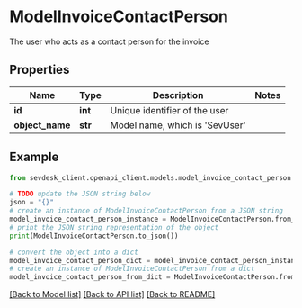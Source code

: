# ModelInvoiceContactPerson

The user who acts as a contact person for the invoice

## Properties

Name | Type | Description | Notes
------------ | ------------- | ------------- | -------------
**id** | **int** | Unique identifier of the user | 
**object_name** | **str** | Model name, which is &#39;SevUser&#39; | 

## Example

```python
from sevdesk_client.openapi_client.models.model_invoice_contact_person import ModelInvoiceContactPerson

# TODO update the JSON string below
json = "{}"
# create an instance of ModelInvoiceContactPerson from a JSON string
model_invoice_contact_person_instance = ModelInvoiceContactPerson.from_json(json)
# print the JSON string representation of the object
print(ModelInvoiceContactPerson.to_json())

# convert the object into a dict
model_invoice_contact_person_dict = model_invoice_contact_person_instance.to_dict()
# create an instance of ModelInvoiceContactPerson from a dict
model_invoice_contact_person_from_dict = ModelInvoiceContactPerson.from_dict(model_invoice_contact_person_dict)
```
[[Back to Model list]](../README.md#documentation-for-models) [[Back to API list]](../README.md#documentation-for-api-endpoints) [[Back to README]](../README.md)


